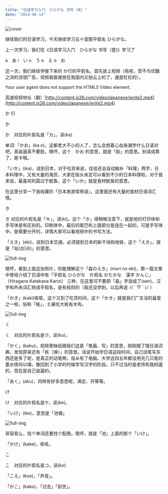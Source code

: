 ```yaml
---
title: "日语学习入门　ひらがな 书写（貳）"
date: "2014-06-13"
---
```


![cover](https://static.is26.com/wp-image/2014/06/hiragana2s.jpg)

继续我们的日语学习，今天继续学习五十音图平假名 ひらがな。

上一次学习，我们在《日语学习入门　ひらがな 书写（壹)》学习了

a　あ i　い u　う e　え o　お

这一次，我们继续学接下来的 か行的平假名。首先放上视频（咳咳，受不鸟优酷之流的流氓广告，视频我直接放在我国内又拍云上的了，速度杠杠的）。

Your user agent does not support the HTML5 Video element.

高速视频地址（戳）[http://content.is26.com/video/japanese/write2.mp4](http://content.is26.com/video/japanese/write2.mp4)

か 行

か

か　对应的片假名是「カ」，读(ka)

单词:「かお」(ka o)，这都老大不小的人了，怎么会想着心血来潮学什么日语对吧，真装逼真不要脸，嗯哼，这个　かお 的意思，就是「脸」的意思。别读成靠了，是卡哦。

「いか」(ika)，说到日本，对于吃货来说，往往还会自动脑补「料理」两字，日本料理中，又有大量的海货，大家在街头肯定可以看到不少的日本料理啦，对于我来说，最喜欢的莫过于鱿鱼，这个「いか」就是食材鱿鱼的意思。

在这里分享一下我收藏的「日本旅游常用语」，这里面还有大量的食材日语词汇哦。

き　

き 对应的片假名是「キ」，读(ki)。这个「き」得稍微注意下，就是他的打印体和手写体是有区别的。印刷体中，最后的尾巴和上面部分是连在一起的，可是手写体中，是需要分开的，详情大家可以看视频中的书写方法。

「えき」(eki)，说到日本交通，必须提到日本的新干线和地铁，这个「えき」，就是「站(台|点)」的意思。

![full-img](https://static.is26.com/wp-image/2014/06/eki.jpg)

嗯哼，看到上面这张照片，你能理解这个「森のえき」(mori no eki)，第一篇文章中曾经介绍了日语中有「平假名 ひらがな　片假名 かたかな　漢字 かんじ」（Hiragana Katakana Kanzi） 三种，在这里可不要把「森」字读成了(sen)，汉字和外来词汇转成平假名，是有规则的（我还没学到，以后再说 ﾉ( ´ ▽ \` )ﾉ ）

「かき」(kaki)咳咳，这个又到了吃货时间，这个「かき」就是我们广东淫的最爱之一啦，俗称「蚝」，土豪吃大蚝有木有。

![full-img](https://static.is26.com/wp-image/2014/06/kaki.jpg)

く

く　对应的片假名是ク，读(ku)。

「かく」(kaku)，视频里妹纸跟我们这是「笔画、写」的意思，刚刚搜了搜日语词典，发现原来还有「核（弹）」的意思。话说开始学日语这段时间，自己动笔写东西还是多了呢，是真正的动笔啊，自从有了电脑，大学这四五年都没用完几只笔的墨水情何以堪。像回到了小学的时候学写汉字的阶段。只不过当时是老师和我妈逼的，现在是自己装逼的。

「あく」(aku)，同样有好多意思呢，满足、开等等。

け

け　对应的片假名是ケ，读(ke)。

「いけ」(ike)，意思是「池塘」

![full-img](https://static.is26.com/wp-image/2014/06/ike.gif)

哥容易么，找个单词还要找个配图，嗯哼，就是「池」上面的那个「いけ」。

「かけ」(kake)，咳咳，

こ

こ　对应的片假名是コ，读(ko)

「こえ」(koe)，「声音」。

「かこ」(kako)，「过去」「前世」。
